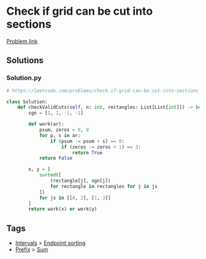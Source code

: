 # Check if grid can be cut into sections

[Problem link](https://leetcode.com/problems/check-if-grid-can-be-cut-into-sections)

## Solutions


### Solution.py
```py
# https://leetcode.com/problems/check-if-grid-can-be-cut-into-sections

class Solution:
    def checkValidCuts(self, n: int, rectangles: List[List[int]]) -> bool:
        sgn = [1, 1, -1, -1]

        def work(ar):
            psum, zeros = 0, 0
            for p, s in ar:
                if (psum := psum + s) == 0:
                    if (zeros := zeros + 1) == 3:
                        return True
            return False

        x, y = [
            sorted([
                (rectangle[j], sgn[j])
                for rectangle in rectangles for j in js
            ])
            for js in [[0, 2], [1, 3]]
        ]
        return work(x) or work(y)
```
## Tags

* [Intervals](/Collections/intervals.md#intervals) > [Endpoint sorting](/Collections/intervals.md#endpoint-sorting)
* [Prefix](/Collections/prefix.md#prefix) > [Sum](/Collections/prefix.md#sum)
